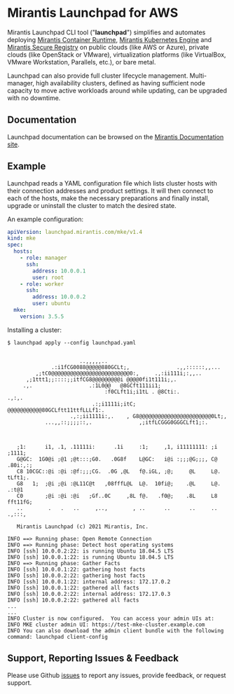 # Mirantis Launchpad for AWS

Mirantis Launchpad CLI tool ("**launchpad**") simplifies and automates deploying [Mirantis Container Runtime](https://docs.mirantis.com/welcome/mcr), [Mirantis Kubernetes Engine](https://docs.mirantis.com/welcome/mke) and [Mirantis Secure Registry](https://docs.mirantis.com/welcome/msr) on public clouds (like AWS or Azure), private clouds (like OpenStack or VMware), virtualization platforms (like VirtualBox, VMware Workstation, Parallels, etc.), or bare metal.

Launchpad can also provide full cluster lifecycle management. Multi-manager, high availability clusters, defined as having sufficient node capacity to move active workloads around while updating, can be upgraded with no downtime.

## Documentation

Launchpad documentation can be browsed on the [Mirantis Documentation site](https://docs.mirantis.com/mke/3.4/launchpad.html).

## Example

Launchpad reads a YAML configuration file which lists cluster hosts with their connection addresses and product settings. It will then connect to each of the hosts, make the necessary preparations and finally install, upgrade or uninstall the cluster to match the desired state.

An example configuration:

```yaml
apiVersion: launchpad.mirantis.com/mke/v1.4
kind: mke
spec:
  hosts:
    - role: manager
      ssh:
        address: 10.0.0.1
        user: root
    - role: worker
      ssh:
        address: 10.0.0.2
        user: ubuntu
  mke:
    version: 3.5.5
```

Installing a cluster:

```
$ launchpad apply --config launchpad.yaml


                       ..,,,,,..
              .:i1fCG0088@@@@@880GCLt;,               .,,::::::,,...
         ,;tC0@@@@@@@@@@@@@@@@@@@@@@@@@0:,     .,:ii111i;:,,..
      ,;1ttt1;;::::;;itfCG8@@@@@@@@@i @@@@0fi1t111i;,.
     .,.                  .:1L0@@   @8GCft111ii1;
                               :f0CLft1i;i1tL . @8Cti:.               .,:,.
                           .:;i1111i;itC;  @@@@@@@@@@@80GCLftt11ttfLLLf1:.
                    .,:;ii1111i:,.    , G8@@@@@@@@@@@@@@@@@@@@@@@0Lt;,
            ...,,::;;;;::,.               ,;itfLCGGG0GGGCLft1;:.



   ;1:      i1, .1, .11111i:      .1i     :1;     ,1, i11111111: ;i   ;1111;
   G@GC:  1G0@i ;@1 ;@t:::;G0.   .0G8f    L@GC:   i@i :;;;@G;;;, C@ .80i:,:;
   C8 10CGC::@i :@i :@f:;;;CG.  .0G ,@L   f@.iGL, ;@;     @L     L@. tLft1;.
   G8   1;  ;@i ;@i :@L11C@t   ,08fffL@L  L@.  10fi@;    .@L     L@.    .:t@1
   C0       ;@i :@i :@i   ;Gf..0C     ,8L f@.   .f0@;    .8L     L8  fft11fG;
   ..        .   .   ..     ,..,        , ..      ..      ..     ..  .,:::,

   Mirantis Launchpad (c) 2021 Mirantis, Inc.

INFO ==> Running phase: Open Remote Connection
INFO ==> Running phase: Detect host operating systems
INFO [ssh] 10.0.0.2:22: is running Ubuntu 18.04.5 LTS
INFO [ssh] 10.0.0.1:22: is running Ubuntu 18.04.5 LTS
INFO ==> Running phase: Gather Facts
INFO [ssh] 10.0.0.1:22: gathering host facts
INFO [ssh] 10.0.0.2:22: gathering host facts
INFO [ssh] 10.0.0.1:22: internal address: 172.17.0.2
INFO [ssh] 10.0.0.1:22: gathered all facts
INFO [ssh] 10.0.0.2:22: internal address: 172.17.0.3
INFO [ssh] 10.0.0.2:22: gathered all facts
...
...
INFO Cluster is now configured.  You can access your admin UIs at:
INFO MKE cluster admin UI: https://test-mke-cluster.example.com
INFO You can also download the admin client bundle with the following command: launchpad client-config
```

## Support, Reporting Issues & Feedback

Please use Github [issues](https://github.com/Mirantis/launchpad/issues) to report any issues, provide feedback, or request support.
